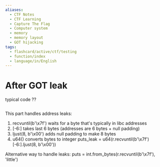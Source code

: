 ```yaml
---
aliases:
  - CTF Notes
  - CTF Learning
  - Capture The Flag
  - Computer system
  - memory
  - memory layout
  - GOT hijacking
tags:
  - flashcard/active/ctf/testing
  - function/index
  - language/in/English
---
```


# After GOT leak
typical code
??
```py

``` 
This part handles address leaks:
1. recvuntil(b'\x7f') waits for a byte that's typically in libc addresses
2. [-6:] takes last 6 bytes (addresses are 6 bytes + null padding)
3. ljust(8, b'\x00') adds null padding to make 8 bytes
4. u64() converts bytes to integer
puts_leak = u64(r.recvuntil(b'\x7f')[-6:].ljust(8, b'\x00'))

Alternative way to handle leaks:
puts = int.from_bytes(r.recvuntil(b'\x7f'), 'little')